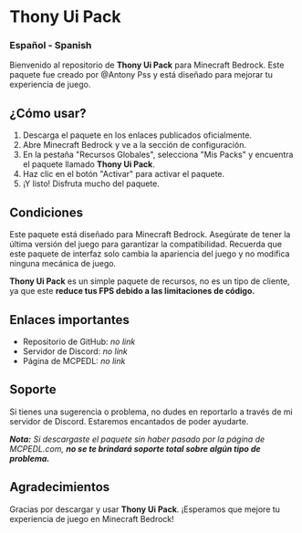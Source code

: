 # Thony Ui Pack
### Español - Spanish

Bienvenido al repositorio de **Thony Ui Pack** para Minecraft Bedrock. Este paquete fue creado por @Antony Pss y está diseñado para mejorar tu experiencia de juego.

## ¿Cómo usar?

1. Descarga el paquete en los enlaces publicados oficialmente.
2. Abre Minecraft Bedrock y ve a la sección de configuración.
3. En la pestaña "Recursos Globales", selecciona "Mis Packs" y encuentra el paquete llamado **Thony Ui Pack**.
4. Haz clic en el botón "Activar" para activar el paquete.
5. ¡Y listo! Disfruta mucho del paquete.

## Condiciones

Este paquete está diseñado para Minecraft Bedrock. Asegúrate de tener la última versión del juego para garantizar la compatibilidad. Recuerda que este paquete de interfaz solo cambia la apariencia del juego y no modifica ninguna mecánica de juego.

**Thony Ui Pack** es un simple paquete de recursos, no es un tipo de cliente, ya que este **reduce tus FPS debido a las limitaciones de código.**

## Enlaces importantes

- Repositorio de GitHub: *no link*
- Servidor de Discord: *no link*
- Página de MCPEDL: *no link*

## Soporte

Si tienes una sugerencia o problema, no dudes en reportarlo a través de mi servidor de Discord. Estaremos encantados de poder ayudarte.

***Nota:** Si descargaste el paquete sin haber pasado por la página de *MCPEDL.com*, ***no se te brindará soporte total sobre algún tipo de problema.****

## Agradecimientos
Gracias por descargar y usar **Thony Ui Pack**. ¡Esperamos que mejore tu experiencia de juego en Minecraft Bedrock!
